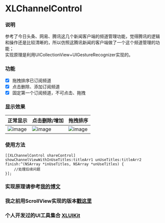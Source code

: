# XLChannelControl

### 说明

参考了今日头条、网易、腾讯这几个新闻客户端的频道管理功能，觉得腾讯的逻辑和操作还是比较清晰的，所以仿照这腾讯新闻的客户端做了一个这个频道管理的功能；
<br>
实现原理是利用UICollectionView+UIGestureRecognizer实现的。

### 功能

- [x] 拖拽排序已订阅频道
- [x] 点击删除、添加订阅频道
- [x] 固定第一个订阅频道，不可点击、拖拽

### 显示效果

| 正常显示 | 点击删除/增加 | 拖拽排序 |
| ---- | ---- | ---- |
|![image](https://github.com/mengxianliang/XLChannelControl/blob/master/GIF/1.gif)| ![image](https://github.com/mengxianliang/XLChannelControl/blob/master/GIF/2.gif)| ![image](https://github.com/mengxianliang/XLChannelControl/blob/master/GIF/3.gif)|

### 使用方法

```objc
[[XLChannelControl shareControl] showChannelViewWithInUseTitles:titleArr1 unUseTitles:titleArr2 finish:^(NSArray *inUseTitles, NSArray *unUseTitles) {
    //处理后续问题
}];
```

### 实现原理请参考[我的博文](http://blog.csdn.net/u013282507/article/details/54374952)

### 我之前用ScrollView实现的版本[戳这里](http://code.cocoachina.com/view/133979)

### 个人开发过的UI工具集合 [XLUIKit](https://github.com/mengxianliang/XLUIKit)
